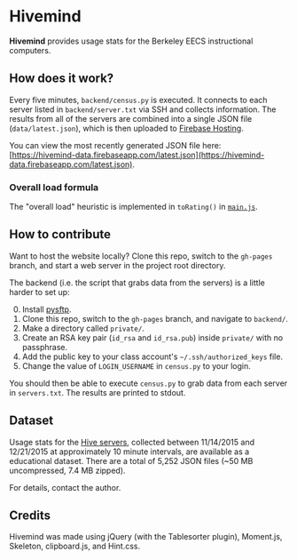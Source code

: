 # Hivemind

**Hivemind** provides usage stats for the Berkeley EECS instructional computers.

## How does it work?

Every five minutes, `backend/census.py` is executed. It connects to each server listed in `backend/server.txt` via SSH and collects information. The results from all of the servers are combined into a single JSON file (`data/latest.json`), which is then uploaded to [Firebase Hosting](https://www.firebase.com/hosting.html).

You can view the most recently generated JSON file here: [https://hivemind-data.firebaseapp.com/latest.json](https://hivemind-data.firebaseapp.com/latest.json).

### Overall load formula

The "overall load" heuristic is implemented in `toRating()` in [`main.js`](https://github.com/guoguo12/hivemind/blob/gh-pages/js/main.js).

## How to contribute

Want to host the website locally? Clone this repo, switch to the `gh-pages` branch, and start a web server in the project root directory.

The backend (i.e. the script that grabs data from the servers) is a little harder to set up:

0. Install [pysftp](https://pypi.python.org/pypi/pysftp).
1. Clone this repo, switch to the `gh-pages` branch, and navigate to `backend/`.
2. Make a directory called `private/`.
3. Create an RSA key pair (`id_rsa` and `id_rsa.pub`) inside `private/` with no passphrase.
4. Add the public key to your class account's `~/.ssh/authorized_keys` file.
5. Change the value of `LOGIN_USERNAME` in `census.py` to your login.

You should then be able to execute `census.py` to grab data from each server in `servers.txt`.
The results are printed to stdout.

## Dataset

Usage stats for the [Hive servers](https://inst.eecs.berkeley.edu/cgi-bin/clients.cgi?choice=330soda),
collected between 11/14/2015 and 12/21/2015 at approximately 10 minute intervals,
are available as a educational dataset. There are a total of 5,252 JSON files (~50 MB uncompressed, 7.4 MB zipped).

For details, contact the author.

## Credits

Hivemind was made using jQuery (with the Tablesorter plugin), Moment.js, Skeleton, clipboard.js, and Hint.css.
